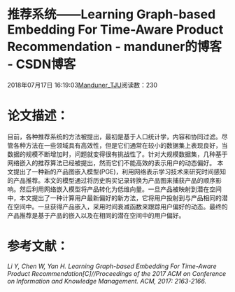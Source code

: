 
# 推荐系统——Learning Graph-based Embedding For Time-Aware Product Recommendation - manduner的博客 - CSDN博客


2018年07月17日 16:19:03[Manduner_TJU](https://me.csdn.net/manduner)阅读数：230


# 论文描述：
目前，各种推荐系统的方法被提出，最初是基于人口统计学，内容和协同过滤。尽管各种方法在一些领域具有高效性，但是它们通常在较小的数据集上表现良好，当数据的规模不断增加时，问题就变得很有挑战性了。针对大规模数据集，几种基于网络嵌入的推荐算法已经被提出，然而它们不能高效的表示用户的动态偏好。
本文提出了一种新的产品图嵌入模型(PGE)，利用网络表示学习技术来研究时间感知的产品推荐。本文的模型通过将历史购买记录转换为产品图来捕获产品的顺序影响。然后利用网络嵌入模型将产品转化为低维向量。一旦产品被映射到潜在空间中，本文提出了一种计算用户最新偏好的新方法，它将用户投射到与产品相同的潜在空间中。一旦获得产品嵌入，采用时间衰减函数来跟踪用户偏好的动态。最终的产品推荐是基于产品的嵌入以及在相同的潜在空间中的用户偏好。

# 参考文献：
*Li Y, Chen W, Yan H. Learning Graph-based Embedding For Time-Aware Product Recommendation[C]//Proceedings of the 2017 ACM on Conference on Information and Knowledge Management. ACM, 2017: 2163-2166.*


